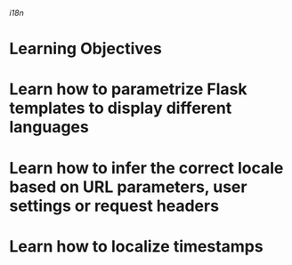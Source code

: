 *i18n*

# Learning Objectives
# Learn how to parametrize Flask templates to display different languages
# Learn how to infer the correct locale based on URL parameters, user settings or request headers
# Learn how to localize timestamps
